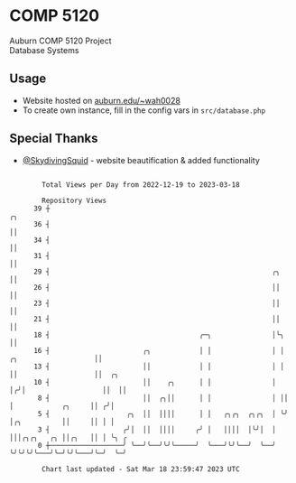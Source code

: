 # COMP 5120
Auburn COMP 5120 Project  
Database Systems

## Usage
- Website hosted on [auburn.edu/~wah0028](https://webhome.auburn.edu/~wah0028/)
- To create own instance, fill in the config vars in `src/database.php`

## Special Thanks
- [@SkydivingSquid](https://github.com/SkydivingSquid) - website beautification & added functionality

```

        Total Views per Day from 2022-12-19 to 2023-03-18

        Repository Views
      39 ┼                                                                                ╭╮
      36 ┤                                                                                ││
      34 ┤                                                                                ││
      31 ┤                                                                                ││
      29 ┤                                                       ╭╮                       ││
      26 ┤                                                       ││                       ││
      23 ┤                                                       ││                       ││
      21 ┤                                                       ││                       ││
      18 ┤                                     ╭─╮               │╰╮                      ││
      16 ┤                       ╭╮            │ │               │ │ ╭╮                   ││
      13 ┤                       ││            │ │               │ │ ││                   ││  ╭╮
      10 ┤                       ││    ╭╮      │ │               │ │╭╯│                   ││  ││
       8 ┤                       ││  ╭╮││      │ │               │ ││ │            ╭╮     ││ ╭╯│
       5 ┤                   ╭╮  ││  ││││      │ │   ╭╮╭╮  ╭╮╭╮  │ ╰╯ │╭╮          ││     ││ │ │
       3 ┤                  ╭╯│  ││  ││││     ╭╯ │   ││││  │╰╯│  │    │││╭╮╭╮   ╭╮ ││╭╮   ││ │ ╰╮ ╭
       0 ┼──────────────────╯ ╰──╯╰──╯╰╯╰─────╯  ╰───╯╰╯╰──╯  ╰──╯    ╰╯╰╯╰╯╰───╯╰─╯╰╯╰───╯╰─╯  ╰─╯

        Chart last updated - Sat Mar 18 23:59:47 2023 UTC
        
```
